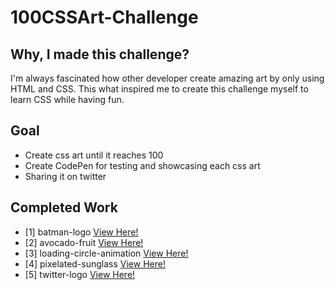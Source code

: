 # 100CSSArt-Challenge
## Why, I made this challenge?
I'm always fascinated how other developer create amazing art by only using HTML and CSS. This what inspired me to create this challenge myself to learn CSS while having fun.

## Goal
- Create css art until it reaches 100
- Create CodePen for testing and showcasing each css art
- Sharing it on twitter

## Completed Work
- [1] batman-logo <a href="https://codepen.io/dennisgocong/full/vYeQyEW"> View Here!</a> 
- [2] avocado-fruit <a href="https://codepen.io/dennisgocong/full/zYpZXjB"> View Here!</a>
- [3] loading-circle-animation <a href="https://codepen.io/dennisgocong/full/QWaggKG"> View Here!</a>
- [4] pixelated-sunglass <a href="https://codepen.io/dennisgocong/full/XWVadVK"> View Here!</a>
- [5] twitter-logo <a href="https://codepen.io/dennisgocong/full/WNdEqpv"> View Here!</a>
